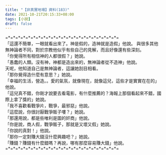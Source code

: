 ```yaml
---
title: "【非真實地場】資料(183)"
date: 2021-10-21T20:15:33+08:00
tags: [小說]
draft: false
---
```


=\*=\*=\*=\*=\*=\*=\*=\*=\*=\*=\*=\*=\*=\*=\*=\*=\*=\*=\*=\*=\*=\*=  
「這還不簡單，一眼就看出來了。神是假的，造神就是造假」他說。 
與很多其他無神論者不同，對於宗教他似乎有些自己的見解，而且好像還有些深刻。  
「你覺得所有相信神的人都很假？」她說。  
「愚蠢的人類。沒有神，神都是造出來的，無神論者從不造神」他說。  
天呢，他知道自己是無神論者，這讓她刮目相看。  
「那你覺得造什麼有意思？」她說。  
「幸福的生活，營造。。愛的氣氛，就像現在，就像這兒，這些才是實實在在的」他說。  
「這兒真不錯，你剛才說要去看電影，有什麼推薦的？海報上那個看起來不錯，國際上拿了獎的」她說。  
「我不喜歡看戰爭片，戰爭，最邪惡」他說。  
「這麼說，你很討厭戰爭販子嘍？」她說。  
「那還用說，都是些唯利是圖的奸商」他說。  
「你是說，商人假，戰爭販子，那就是又壞又假」她說。  
「你說的真對！」他說。  
「那你一定對賺大錢沒什麼興趣吧？」她說。  
「賺錢？賺錢有什麼錯嗎？再說，哪有那麼容易賺大錢」他說。  
=\*=\*=\*=\*=\*=\*=\*=\*=\*=\*=\*=\*=\*=\*=\*=\*=\*=\*=\*=\*=\*=\*=  